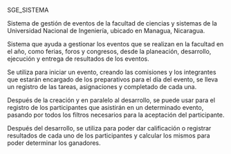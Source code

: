 SGE_SISTEMA

Sistema de gestión de eventos de la facultad de ciencias y sistemas de la Universidad Nacional de Ingeniería, ubicado en Managua, Nicaragua.

Sistema que ayuda a gestionar los eventos que se realizan en la facultad en el año, como ferias, foros y congresos, desde la planeación, desarrollo, 
ejecución y entrega de resultados de los eventos.

Se utiliza para iniciar un evento, creando las comisiones y los integrantes que estarán encargado de los preparativos para el día del evento, se lleva
un registro de las tareas, asignaciones y completado de cada una.

Después de la creación y en paralelo al desarrollo, se puede usar para el registro de los participantes que asistirán en un determinado evento, pasando por
todos los filtros necesarios para la aceptación del participante.

Después del desarrollo, se utiliza para poder dar calificación o registrar resultados de cada uno de los participantes y calcular los mismos 
para poder determinar los ganadores.
